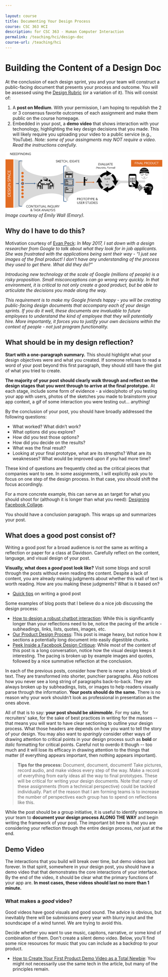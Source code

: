 ```yaml
---

layout: course
title: Documenting Your Design Process
course: CSC 363 HCI
description: for CSC 363 - Human Computer Interaction
permalink: /teaching/hci/design-doc
course-url: /teaching/hci
---
```

# Building the Content of a Design Doc

At the conclusion of each design sprint, you and your team will construct a public-facing document that presents your process and outcome. You will be assessed using the [Design Rubric](https://docs.google.com/spreadsheets/d/1aI9LcmVZmh_977G__U4Guz_rPRCwWZs26J_yHXbhSyY/edit?usp=sharing) (or a variation of it). This will consist of:

1. A **post on Medium**. With your permission, I am hoping to republish the 2 or 3 consensus favorite outcomes of 
each assignment and make them public on the course homepage.
2. Embedded in your post, a **demo video** that shows interaction with your techonology, highlighting the key design decisions
that you made. This will likely require you uploading your video to a public service (e.g., YouTube). *Note: some of your assingments may NOT require a video. Read the instructions carefully.*


![The design pipeline, from needfinding in the design space, to contextual inquirey and task analysis, to sketching and ideating, to prototyping and user studies, to evaluating, to the final product.](./images/design-process.png)
*Image courtesy of Emily Wall (Emory).*

## Why do I have to do this?

Motivation courtesy of [Evan Peck](https://evanpeck.github.io/): *In May 2017, I sat down with a design researcher from Google to talk about what they look for in job applicants. She was frustrated with the applications being sent their way - “I just see images of the final product! I don’t have any understanding of the process they used to get there. What did they do?”*

*Introducing new technology at the scale of Google (millions of people) is a risky proposition. Small misconceptions can go wrong very quickly. In that environment, it is critical to not only create a good product, but be able to articulate the decisions you made along the way.*

*This requirement is to make my Google friends happy - you will be creating public-facing design documents that accompany each of your design sprints. If you do it well, these documents are invaluable to future employees to understand the kind of employee that they will potentially hire. More importantly, it forces you to justify your own decisions within the context of people - not just program functionality.*

## What should be in my design reflection?

**Start with a one-paragraph summary.** This should highlight what your design objectives were and what you created. If someone refuses to read a word of your post beyond this first paragraph, they should still have the gist of what you tried to create.

**The majority of your post should clearly walk through and reflect on the design stages that you went through to arrive at the final prototype.** At each stage, include some form of evidence - a video/photo of you testing your app with users, photos of the sketches you made to brainstorm your app context, a gif of some interaction you were testing out… anything!

By the conclusion of your post, you should have broadly addressed the following questions:

* What worked? What didn’t work?
* What options did you explore?
* How did you test those options?
* How did you decide on the results?
* What was the final result?
* Looking at your final prototype, what are its strengths? What are its weaknesses? What would be improved upon if you had more time?

These kind of questions are frequently cited as the critical pieces that companies want to see. In some assignments, I will explicitly ask you to focus on one step of the design process. In that case, you should shift the focus accordingly.

For a more concrete example, this can serve as an target for what you should shoot for (although it is longer than what you need): [Designing Facebook Collage](https://medium.com/designatmeta/designing-facebook-collage-304436764ca8).

You should have a conclusion paragraph. This wraps up and summarizes your post.

## What does a good post consist of?

Writing a good post for a broad audience is *not* the same as writing a reflection or paper for a class at Davidson. Carefully reflect on the content, language, and visual design of your post.

**Visually, what does a *good* post look like?** Visit some blogs and scroll through the posts without even reading the content. Despite a lack of content, you are already making judgments about whether this wall of text is worth reading. How are you making these judgments? What is it based on?
* [Quick tips](https://www.integritive.com/non-writers-guide-writing-web/) on writing a good post

Some examples of blog posts that I believe do a nice job discussing the design process:

* [How to design a robust chatbot interaction](https://uxdesign.cc/how-to-design-a-robust-chatbot-interaction-8bb6dfae34fb): While this is significantly longer than your reflections need to be, notice the pacing of the article - subheadings, links, lists, quotes, images, etc.
* [Our Product Design Process](https://medium.com/@Asis_Patel/our-product-design-process-9329cb3bc403): This post is image heavy, but notice how it sections a potentially long document into easily digestible chunks.
* [Peek Inside a Facebook Design Critique](https://medium.com/designatmeta/peek-inside-a-facebook-design-critique-c4833efda26e): While most of the content of this post is a long conversation, notice how the visual design keeps it interesting. The pacing is broken up by example images and quotes, followed by a nice summative reflection at the conclusion.

In each of the previous posts, consider how there is never a long block of text. They are transformed into shorter, punchier paragraphs. Also notices how you never see a long string of paragraphs back-to-back. They are always broken up by subheadings, lists, or images to help readers visually parse through the information. **Your posts should do the same.** There is no reason why your work shouldn’t look as professional in presentation as the ones above.

All of that is to say: **your post should be *skimmable*.** For my sake, for recruiters' sake, for the sake of best practices in writing for the masses -- that means you will want to have clear sectioning to outline your design process. What those headers are depends on how you want to tell the story of your design. You may also want to *sparingly* consider other ways of drawing attention to critical points in your design process such as **bold** or *italic* formatting for critical points. Careful not to overdo it though -- too much and it will lose its efficacy in drawing attention to the things that matter (if everything appears important, then nothing appears important).

> **Tips for the process:**
Document, document, document! Take pictures, record audio, and make videos every step of the way. Make a record of everything from early ideas all the way to final prototypes. These will be critical for writing your design documents. Note that many of these assignments (from a technical perspective) could be tackled individually. Part of the reason that I am forming teams is to increase the number of perspectives each group has to spend on reflections like this.

While the post should be a group initiative, it is useful to identify someone in your team to **document your design process ALONG THE WAY** and begin writing the framework of your post. The important bit here is that you are considering your reflection through the entire design process, *not* just at the end.

## Demo Video

The interactions that you build will break over time, but demo videos last forever. In that spirit, somewhere in your design post, you should have a demo video that that demonstrates the core interactions of your interface. By the end of the video, it should be clear what the primary functions of your app are. **In most cases, these videos should last no more than 1 minute.**

### What makes a *good* video?

Good videos have good visuals and good sound. The advice is obvious, but inevitably there will be submissions every year with 
blurry input and the soundscape of a wind tunnel. We are trying to avoid this.

Decide whether you want to use music, capitons, narrative, or some kind of combination of them. Don't create a silent demo video. 
Below, you'll find some nice resources for music that you can include as a backdrop to your product.
* [How to Create Your First Product Demo Video as a Total Newbie](https://www.process.st/product-demo-video/): You might not necessarily use the same tech in the article, but many of the principles remain.

